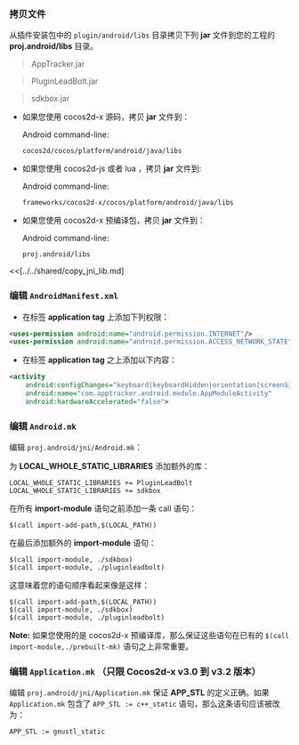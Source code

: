 ### 拷贝文件
从插件安装包中的 `plugin/android/libs` 目录拷贝下列 __jar__ 文件到您的工程的 __proj.android/libs__ 目录。

> AppTracker.jar

> PluginLeadBolt.jar

> sdkbox.jar


* 如果您使用 cocos2d-x 源码，拷贝 __jar__ 文件到：

    Android command-line:
    ```
    cocos2d/cocos/platform/android/java/libs
    ```

* 如果您使用 cocos2d-js 或者 lua ，拷贝 __jar__ 文件到:

    Android command-line:
    ```
    frameworks/cocos2d-x/cocos/platform/android/java/libs
    ```

* 如果您使用 cocos2d-x 预编译包，拷贝 __jar__ 文件到：

    Android command-line:
    ```
    proj.android/libs
    ```

<<[../../shared/copy_jni_lib.md]


### 编辑 `AndroidManifest.xml`
* 在标签 __application tag__ 上添加下列权限：

```xml
<uses-permission android:name="android.permission.INTERNET"/>
<uses-permission android:name="android.permission.ACCESS_NETWORK_STATE"/>
```

* 在标签 __application tag__ 之上添加以下内容：

```xml
<activity
    android:configChanges="keyboard|keyboardHidden|orientation|screenSize"
    android:name="com.apptracker.android.module.AppModuleActivity"
    android:hardwareAccelerated="false">
```

### 编辑 `Android.mk`
编辑 `proj.android/jni/Android.mk`：

为 __LOCAL_WHOLE_STATIC_LIBRARIES__ 添加额外的库：
```
LOCAL_WHOLE_STATIC_LIBRARIES += PluginLeadBolt
LOCAL_WHOLE_STATIC_LIBRARIES += sdkbox
```

在所有 __import-module__ 语句之前添加一条 call 语句：
```
$(call import-add-path,$(LOCAL_PATH))
```

在最后添加额外的 __import-module__ 语句：
```
$(call import-module, ./sdkbox)
$(call import-module, ./pluginleadbolt)
```

这意味着您的语句顺序看起来像是这样：
```
$(call import-add-path,$(LOCAL_PATH))
$(call import-module, ./sdkbox)
$(call import-module, ./pluginleadbolt)
```

  __Note:__ 如果您使用的是 cocos2d-x 预编译库，那么保证这些语句在已有的 `$(call import-module,./prebuilt-mk)` 语句之上非常重要。

### 编辑 `Application.mk` （只限 Cocos2d-x v3.0 到 v3.2 版本）
编辑 `proj.android/jni/Application.mk` 保证 __APP_STL__ 的定义正确。如果 `Application.mk` 包含了 `APP_STL := c++_static` 语句，那么这条语句应该被改为：
```
APP_STL := gnustl_static
```
